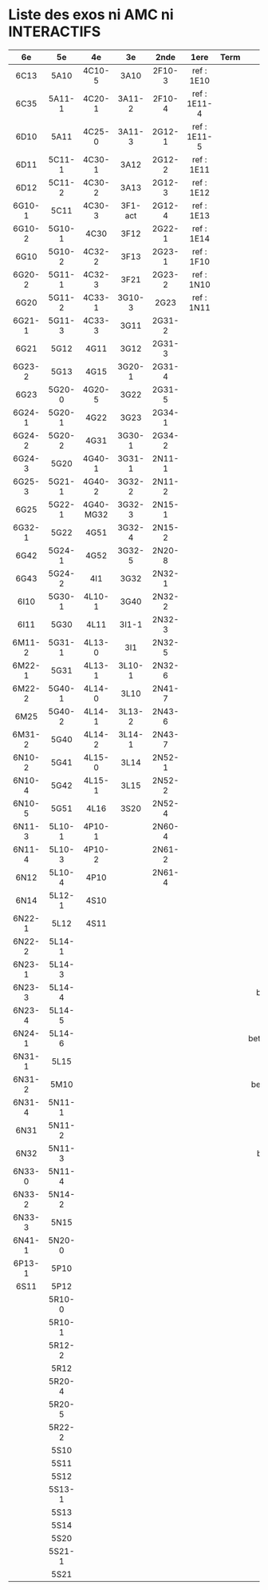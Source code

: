 # Liste des exos ni AMC ni INTERACTIFS

|6e|5e|4e|3e|2nde|1ere|Term|Reste|
|:-:|:-:|:-:|:-:|:-:|:-:|:-:|:-:|
|6C13|5A10|4C10-5|3A10|2F10-3|ref : 1E10||CM020|
|6C35|5A11-1|4C20-1|3A11-2|2F10-4|ref : 1E11-4||CM021|
|6D10|5A11|4C25-0|3A11-3|2G12-1|ref : 1E11-5||PEA11-1|
|6D11|5C11-1|4C30-1|3A12|2G12-2|ref : 1E11||PEA11|
|6D12|5C11-2|4C30-2|3A13|2G12-3|ref : 1E12||P003|
|6G10-1|5C11|4C30-3|3F1-act|2G12-4|ref : 1E13||P004|
|6G10-2|5G10-1|4C30|3F12|2G22-1|ref : 1E14||P005|
|6G10|5G10-2|4C32-2|3F13|2G23-1|ref : 1F10||P006|
|6G20-2|5G11-1|4C32-3|3F21|2G23-2|ref : 1N10||P007|
|6G20|5G11-2|4C33-1|3G10-3|2G23|ref : 1N11||P008|
|6G21-1|5G11-3|4C33-3|3G11|2G31-2|||P009|
|6G21|5G12|4G11|3G12|2G31-3|||P010|
|6G23-2|5G13|4G15|3G20-1|2G31-4|||P011|
|6G23|5G20-0|4G20-5|3G22|2G31-5|||P012|
|6G24-1|5G20-1|4G22|3G23|2G34-1|||P013|
|6G24-2|5G20-2|4G31|3G30-1|2G34-2|||P014|
|6G24-3|5G20|4G40-1|3G31-1|2N11-1|||beta2F31|
|6G25-3|5G21-1|4G40-2|3G32-2|2N11-2|||beta2N60-X1|
|6G25|5G22-1|4G40-MG32|3G32-3|2N15-1|||beta2N60-X2|
|6G32-1|5G22|4G51|3G32-4|2N15-2|||beta3F23|
|6G42|5G24-1|4G52|3G32-5|2N20-8|||beta3G15|
|6G43|5G24-2|4I1|3G32|2N32-1|||beta3G41|
|6I10|5G30-1|4L10-1|3G40|2N32-2|||beta3s21|
|6I11|5G30|4L11|3I1-1|2N32-3|||beta4C31|
|6M11-2|5G31-1|4L13-0|3I1|2N32-5|||beta4G20-3|
|6M22-1|5G31|4L13-1|3L10-1|2N32-6|||beta4G20-4|
|6M22-2|5G40-1|4L14-0|3L10|2N41-7|||beta6C33-1|
|6M25|5G40-2|4L14-1|3L13-2|2N43-6|||beta6test2|
|6M31-2|5G40|4L14-2|3L14-1|2N43-7|||beta6test2021|
|6N10-2|5G41|4L15-0|3L14|2N52-1|||betaAsymptotesObliques|
|6N10-4|5G42|4L15-1|3L15|2N52-2|||betaComplexes|
|6N10-5|5G51|4L16|3S20|2N52-4|||betaDivisionsDePolynomes|
|6N11-3|5L10-1|4P10-1||2N60-4|||betaEq1erDegreDansC|
|6N11-4|5L10-3|4P10-2||2N61-2|||betaEq2eDegAvecParam|
|6N12|5L10-4|4P10||2N61-4|||betaEqCarreDansC|
|6N14|5L12-1|4S10|||||betaEqValAbs|
|6N22-1|5L12|4S11|||||betaEquationsLog|
|6N22-2|5L14-1||||||betaExo3d|
|6N23-1|5L14-3||||||betaExoSimpleMatthieu|
|6N23-3|5L14-4||||||betaModele10_simple_question-reponse|
|6N23-4|5L14-5||||||betaModele11_parametrable|
|6N24-1|5L14-6||||||betaModele20_plusieurs_types_de_questions|
|6N31-1|5L15||||||betaModele21_parametrables|
|6N31-2|5M10||||||betaModele30_constructions_géométriques|
|6N31-4|5N11-1||||||betaModele31_parametrables|
|6N31|5N11-2||||||betaModele40_tableau_proportionnalite|
|6N32|5N11-3||||||betaModele41_tableau_signes_variations|
|6N33-0|5N11-4||||||betaProbaAouB|
|6N33-2|5N14-2||||||betaProbabilites|
|6N33-3|5N15||||||betaPuissances|
|6N41-1|5N20-0||||||betaSpline|
|6P13-1|5P10||||||betaSys2x2CombLin|
|6S11|5P12||||||betaTracerParabole|
||5R10-0||||||betarotation3d|
||5R10-1||||||betatrinome|
||5R12-2||||||moule_a_exo_mathalea|
||5R12||||||moule_a_exo_mathalea2d|
||5R20-4||||||c3C10-2|
||5R20-5||||||c3N10|
||5R22-2||||||c3N23|
||5S10|||||||
||5S11|||||||
||5S12|||||||
||5S13-1|||||||
||5S13|||||||
||5S14|||||||
||5S20|||||||
||5S21-1|||||||
||5S21|||||||
